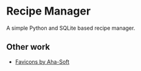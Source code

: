 # Recipe Manager

A simple Python and SQLite based recipe manager.

## Other work

- [Favicons by Aha-Soft](http://www.aha-soft.com/free-icons/free-blue-cloud-icons/)